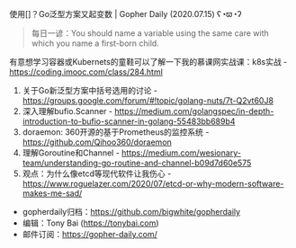 使用[]？Go泛型方案又起变数 | Gopher Daily (2020.07.15) ʕ◔ϖ◔ʔ

>每日一谚：You should name a variable using the same care with which you name a first-born child. 

有意想学习容器或Kubernets的童鞋可以了解一下我的慕课网实战课：k8s实战 - https://coding.imooc.com/class/284.html

1. 关于Go新泛型方案中括号选用的讨论 - https://groups.google.com/forum/#!topic/golang-nuts/7t-Q2vt60J8
2. 深入理解bufio.Scanner - https://medium.com/golangspec/in-depth-introduction-to-bufio-scanner-in-golang-55483bb689b4
3. doraemon: 360开源的基于Prometheus的监控系统 - https://github.com/Qihoo360/doraemon
4. 理解Goroutine和Channel - https://medium.com/wesionary-team/understanding-go-routine-and-channel-b09d7d60e575
5. 观点：为什么像etcd等现代软件让我伤心 - https://www.roguelazer.com/2020/07/etcd-or-why-modern-software-makes-me-sad/

* gopherdaily归档：https://github.com/bigwhite/gopherdaily
* 编辑：Tony Bai (https://tonybai.com)
* 邮件订阅：https://gopher-daily.com/



